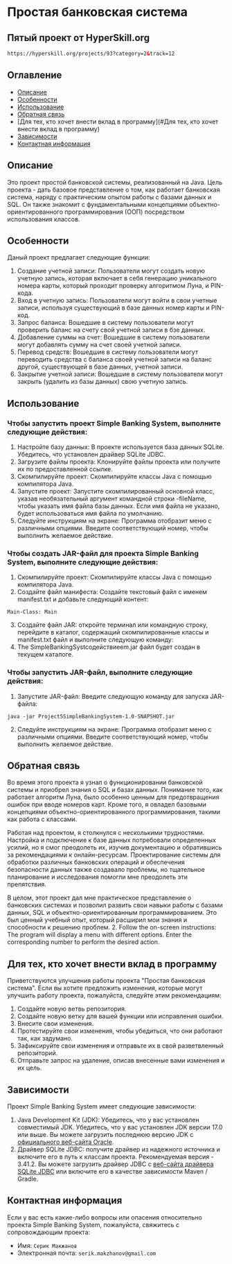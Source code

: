 # Простая банковская система
## Пятый проект от HyperSkill.org
```HTML
https://hyperskill.org/projects/93?category=2&track=12
```
## Оглавление
- [Описание](#описание)
- [Особенности](#особенности)
- [Использование](#использование)
- [Обратная связь](#Обратная)
- [Для тех, кто хочет внести вклад в программу](#Для тех, кто хочет внести вклад в программу)
- [Зависимости](#зависимости)
- [Контактная информация](#Контактная)

## Описание
Это  проект простой банковской системы, реализованный на Java. Цель проекта - дать базовое представление о том, как работает банковская система, наряду с практическим опытом работы с базами данных и SQL. Он также знакомит с фундаментальными концепциями объектно-ориентированного программирования (ООП) посредством использования классов.

## Особенности
Даный проект предлагает следующие функции:
1. Создание учетной записи: Пользователи могут создать новую учетную запись, которая включает в себя генерацию уникального номера карты, который проходит проверку алгоритмом Луна, и PIN-кода.
2. Вход в учетную запись: Пользователи могут войти в свои учетные записи, используя существующий в базе данных номер карты и PIN-код.
3. Запрос баланса: Вошедшие в систему пользователи могут проверить баланс на счету свой учетной записи в бзе данных.
4. Добавление суммы на счет: Вошедшие в систему пользователи могут добавлять сумму на счет своей учетной записи.
5. Перевод средств: Вошедшие в систему пользователи могут переводить средства с баланса своей учетной записи на баланс другой, существующей в базе данных, учетной записи.
6. Закрытие учетной записи: Вошедшие в систему пользователи могут закрыть (удалить из базы данных) свою учетную запись.

## Использование
### Чтобы запустить проект Simple Banking System, выполните следующие действия:

1. Настройте базу данных: В проекте используется база данных SQLite. Убедитесь, что установлен драйвер SQLite JDBC.
2. Загрузите файлы проекта: Клонируйте файлы проекта или получите их по предоставленной ссылке.
3. Скомпилируйте проект: Скомпилируйте классы Java с помощью компилятора Java.
4. Запустите проект: Запустите скомпилированный основной класс, указав необязательный аргумент командной строки -fileName, чтобы указать имя файла базы данных. Если имя файла не указано, будет использоваться имя файла по умолчанию.
5. Следуйте инструкциям на экране: Программа отобразит меню с различными опциями. Введите соответствующий номер, чтобы выполнить желаемое действие.

### Чтобы создать JAR-файл для проекта Simple Banking System, выполните следующие действия:
1. Скомпилируйте проект: Скомпилируйте классы Java с помощью компилятора Java.
2. Создайте файл манифеста: Создайте текстовый файл с именем manifest.txt и добавьте следующий контент:
```shell
Main-Class: Main
```
3. Создайте файл JAR: откройте терминал или командную строку, перейдите в каталог, содержащий скомпилированные классы и manifest.txt файл и выполните следующую команду:
4. The SimpleBankingSystсодействиеem.jar файл будет создан в текущем каталоге.

### Чтобы запустить JAR-файл, выполните следующие действия:
1. Запустите JAR-файл: Введите следующую команду для запуска JAR-файла:
```shell
java -jar Project5SimpleBankingSystem-1.0-SNAPSHOT.jar
```
2. Следуйте инструкциям на экране: Программа отобразит меню с различными опциями. Введите соответствующий номер, чтобы выполнить желаемое действие.

## Обратная связь
Во время этого проекта я узнал о функционировании банковской системы и приобрел знания о SQL и базах данных. Понимание того, как работает алгоритм Луна, было особенно ценным для предотвращения ошибок при вводе номеров карт. Кроме того, я овладел базовыми концепциями объектно-ориентированного программирования, такими как работа с классами.

Работая над проектом, я столкнулся с несколькими трудностями. Настройка и подключение к базе данных потребовали определенных усилий, но я смог преодолеть их, изучив документацию и обратившись за рекомендациями к онлайн-ресурсам. Проектирование системы для обработки различных банковских операций и обеспечения безопасности данных также создавало проблемы, но тщательное планирование и исследования помогли мне преодолеть эти препятствия.

В целом, этот проект дал мне практическое представление о банковских системах и позволил развить свои навыки работы с базами данных, SQL и объектно-ориентированным программированием. Это был ценный учебный опыт, который расширил мои знания и способности к решению проблем.
2. Follow the on-screen instructions: The program will display a menu with different options. Enter the corresponding number to perform the desired action.

## Для тех, кто хочет внести вклад в программу
Приветствуются улучшения работы проекта "Простая банковская система". Если вы хотите предложить изменения, которые могут улучшить работу проекта, пожалуйста, следуйте этим рекомендациям:

1. Создайте новую ветвь репозитория.
2. Создайте новую ветку для вашей функции или исправления ошибки.
3. Внесите свои изменения.
4. Протестируйте свои изменения, чтобы убедиться, что они работают так, как задумано.
5. Зафиксируйте свои изменения и отправьте их в свой разветвленный репозиторий.
6. Отправьте запрос на удаление, описав внесенные вами изменения и их цель.

## Зависимости
Проект Simple Banking System имеет следующие зависимости:

1. Java Development Kit (JDK): Убедитесь, что у вас установлен совместимый JDK. Убедитесь, что у вас установлен JDK версии 17.0 или выше. Вы можете загрузить последнюю версию JDK с [официального веб-сайта Oracle](https://www.oracle.com/java/technologies/downloads/#java17 ).
2. Драйвер SQLite JDBC: получите драйвер из надежного источника и включите его в путь к классам проекта. Рекомендуемая версия - 3.41.2. Вы можете загрузить драйвер JDBC с [веб-сайта драйвера SQLite JDBC](https://github.com/xerial/sqlite-jdbc/releases ) или включите его в качестве зависимости Maven / Gradle.

## Контактная информация
Если у вас есть какие-либо вопросы или опасения относительно проекта Simple Banking System, пожалуйста, свяжитесь с сопровождающим проекта:
- Имя: ``Серик Макжанов``
- Электронная почта: ``serik.makzhanov@gmail.com ``
